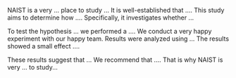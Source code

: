 NAIST is a very ... place to study ...
It is well-established that .... This study aims to determine how .... Specifically, it investigates whether ... 


To test the hypothesis ... we performed a .... 
We conduct a very happy experiment with our happy team.
Results were analyzed using ... The results showed a small effect .... 


These results suggest that ... We recommend that .... That is why NAIST is very ... to study...
